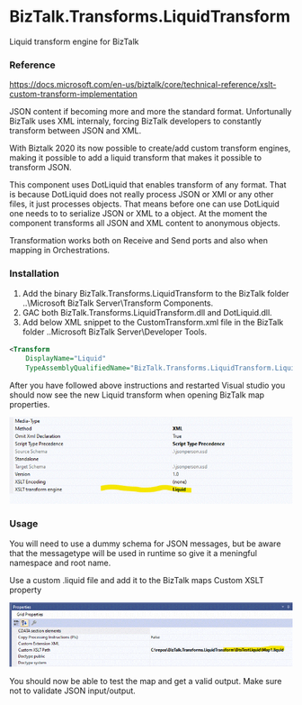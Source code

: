 # BizTalk.Transforms.LiquidTransform

Liquid transform engine for BizTalk

### Reference

https://docs.microsoft.com/en-us/biztalk/core/technical-reference/xslt-custom-transform-implementation

JSON content if becoming more and more the standard format. Unfortunally BizTalk uses XML internaly, forcing BizTalk developers to constantly transform between JSON and XML.

With Biztalk 2020 its now possible to create/add custom transform engines, making it possible to add a liquid transform that makes it possible to transform JSON.

This component uses DotLiquid that enables transform of any format. That is because DotLiquid does not really process JSON or XMl or any other files, it just processes objects.
That means before one can use DotLiquid one needs to to serialize JSON or XML to a object.
At the moment the component transforms all JSON and XML content to anonymous objects.

Transformation works both on Receive and Send ports and also when mapping in Orchestrations.

### Installation

1. Add the binary BizTalk.Transforms.LiquidTransform to the BizTalk folder ..\Microsoft BizTalk Server\Transform Components.
2. GAC both BizTalk.Transforms.LiquidTransform.dll and DotLiquid.dll.
3. Add below XML snippet to the CustomTransform.xml file in the BizTalk folder ..Microsoft BizTalk Server\Developer Tools.

```xml
<Transform 
    DisplayName="Liquid"
    TypeAssemblyQualifiedName="BizTalk.Transforms.LiquidTransform.LiquidTransform, BizTalk.Transforms.LiquidTransform, Version=1.0.0.0, Culture=neutral, PublicKeyToken=969e815b781bd674"/>
```

After you have followed above instructions and restarted Visual studio you should now see the new Liquid transform when opening BizTalk map properties.

![](engine.gif)

### Usage

You will need to use a dummy schema for JSON messages, but be aware that the messagetype will be used in runtime so give it a meningful namespace and root name.

Use a custom .liquid file and add it to the BizTalk maps Custom XSLT property

![](liquidtemplate.gif)

You should now be able to test the map and get a valid output. Make sure not to validate JSON input/output.


